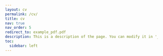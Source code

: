 ```yaml
---
layout: cv
permalink: /cv/
title: cv
nav: true
nav_order: 5
redirect_to: example_pdf.pdf
description: This is a description of the page. You can modify it in '_pages/cv.md'. You can also change or remove the top pdf download button.
toc:
  sidebar: left
---
```

